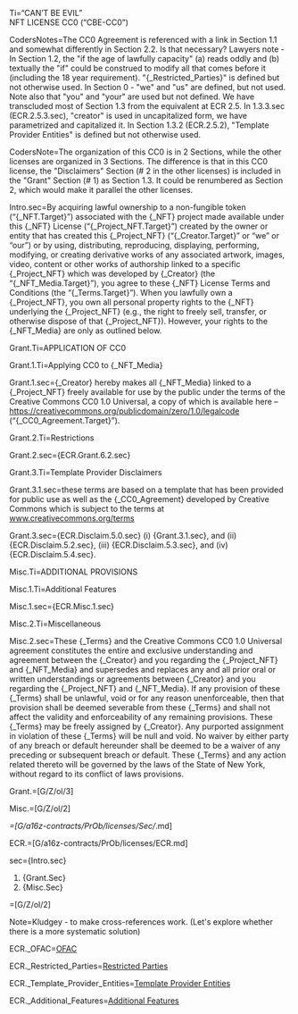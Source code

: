Ti=“CAN’T BE EVIL”<br>NFT LICENSE CC0 (“CBE-CC0”)

CodersNotes=The CC0 Agreement is referenced with a link in Section 1.1 and somewhat differently in Section 2.2.  Is that necessary?  Lawyers note - In Section 1.2, the "if the age of lawfully capacity" (a) reads oddly and (b) textually the "if" could be construed to modify all that comes before it (including the 18 year requirement). "{_Restricted_Parties}" is defined but not otherwise used. In Section 0 - "we" and "us" are defined, but not used. Note also that "you" and "your" are used but not defined. We have transcluded most of Section 1.3 from the equivalent at ECR 2.5. In 1.3.3.sec (ECR.2.5.3.sec), "creator" is used in uncapitalized form, we have parametrized and capitalized it. In Section 1.3.2 (ECR.2.5.2), "Template Provider Entities" is defined but not otherwise used.

CodersNote=The organization of this CC0 is in 2 Sections, while the other licenses are organized in 3 Sections. The difference is that in this CC0 license, the "Disclaimers" Section (# 2 in the other licenses) is included in the "Grant" Section (# 1) as Section 1.3.  It could be renumbered as Section 2, which would make it parallel the other licenses.  

Intro.sec=By acquiring lawful ownership to a non-fungible token (“{_NFT.Target}”) associated with the {_NFT} project made available under this {_NFT} License (“{_Project_NFT.Target}”) created by the owner or entity that has created this {_Project_NFT} (“{_Creator.Target}” or “we” or “our”) or by using, distributing, reproducing, displaying, performing, modifying, or creating derivative works of any associated artwork, images, video, content or other works of authorship linked to a specific {_Project_NFT} which was developed by {_Creator} (the “{_NFT_Media.Target}”), you agree to these {_NFT} License Terms and Conditions (the “{_Terms.Target}”). When you lawfully own a {_Project_NFT}, you own all personal property rights to the {_NFT} underlying the {_Project_NFT} (e.g., the right to freely sell, transfer, or otherwise dispose of that {_Project_NFT}). However, your rights to the {_NFT_Media} are only as outlined below.

Grant.Ti=APPLICATION OF CC0 

Grant.1.Ti=Applying CC0 to {_NFT_Media}

Grant.1.sec={_Creator} hereby makes all {_NFT_Media} linked to a {_Project_NFT} freely available for use by the public under the terms of the Creative Commons CC0 1.0 Universal, a copy of which is available here – <a href="https://creativecommons.org/publicdomain/zero/1.0/legalcode">https://creativecommons.org/publicdomain/zero/1.0/legalcode</a> (“{_CC0_Agreement.Target}”). 

Grant.2.Ti=Restrictions

Grant.2.sec={ECR.Grant.6.2.sec}

Grant.3.Ti=Template Provider Disclaimers

Grant.3.1.sec=these terms are based on a template that has been provided for public use as well as the {_CC0_Agreement} developed by Creative Commons which is subject to the terms at <a href="www.creativecommons.org/terms">www.creativecommons.org/terms</a>

Grant.3.sec={ECR.Disclaim.5.0.sec} (i) {Grant.3.1.sec}, and (ii) {ECR.Disclaim.5.2.sec}, (iii) {ECR.Disclaim.5.3.sec}, and (iv) {ECR.Disclaim.5.4.sec}.

Misc.Ti=ADDITIONAL PROVISIONS 

Misc.1.Ti=Additional Features

Misc.1.sec={ECR.Misc.1.sec}

Misc.2.Ti=Miscellaneous

Misc.2.sec=These {_Terms} and the Creative Commons CC0 1.0 Universal agreement constitutes the entire and exclusive understanding and agreement between the {_Creator} and you regarding the {_Project_NFT} and {_NFT_Media} and supersedes and replaces any and all prior oral or written understandings or agreements between {_Creator} and you regarding the {_Project_NFT} and {_NFT_Media}. If any provision of these {_Terms} shall be unlawful, void or for any reason unenforceable, then that provision shall be deemed severable from these {_Terms} and shall not affect the validity and enforceability of any remaining provisions. These {_Terms} may be freely assigned by {_Creator}. Any purported assignment in violation of these {_Terms} will be null and void. No waiver by either party of any breach or default hereunder shall be deemed to be a waiver of any preceding or subsequent breach or default. These {_Terms} and any action related thereto will be governed by the laws of the State of New York, without regard to its conflict of laws provisions. 

Grant.=[G/Z/ol/3]

Misc.=[G/Z/ol/2]

_=[G/a16z-contracts/PrOb/licenses/Sec/_.md]

ECR.=[G/a16z-contracts/PrOb/licenses/ECR.md]

sec={Intro.sec}<ol><li>{Grant.Sec}</li><li>{Misc.Sec}</li></ol>

=[G/Z/ol/2]


Note=Kludgey - to make cross-references work.  (Let's explore whether there is a more systematic solution)

ECR._OFAC=<a href='#ECR._OFAC.Target' class='definedterm'>OFAC</a>

ECR._Restricted_Parties=<a href='#ECR._Restricted_Parties.Target' class='definedterm'>Restricted Parties</a>

ECR._Template_Provider_Entities=<a href='#ECR._Template_Provider_Entities.Target' class='definedterm'>Template Provider Entities</a>

ECR._Additional_Features=<a href='#ECR._Additional_Features.Target' class='definedterm'>Additional Features</a>
